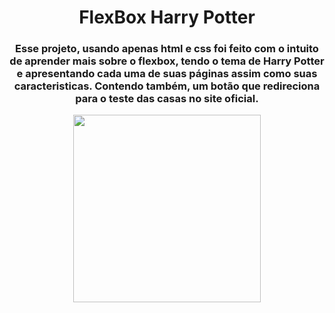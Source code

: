 <h1 align="center"> FlexBox Harry Potter </h1>
<h3 align="center"> Esse projeto, usando apenas html e css foi feito com o intuito de aprender mais sobre o flexbox, tendo o tema de Harry Potter e apresentando cada uma de suas páginas assim como suas caracteristicas. Contendo também, um botão que redireciona para o teste das casas no site oficial. </h3>

<p align="center">
  <img height="300" src="https://user-images.githubusercontent.com/80493617/171040637-1eae8fc1-94f4-4eea-a1cf-8a3e8c6b0b31.gif">
</p>
